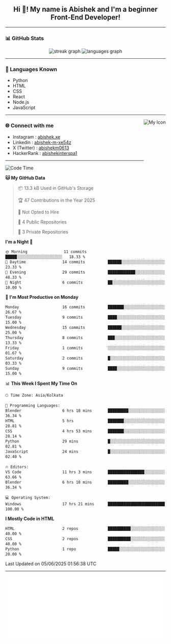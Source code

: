 <h2 align="center">Hi 👋! My name is <b>Abishek</b> and I'm a beginner Front-End Developer!</h2>

---

### 📊 GitHub Stats

<div align="center">
  <img src="https://streak-stats.demolab.com?user=Abishek-Web-Co&locale=en&mode=daily&theme=dracula&hide_border=false&border_radius=5" height="150" alt="streak graph" />
  <img src="https://github-readme-stats.vercel.app/api/top-langs?username=Abishek-Web-Co&locale=en&hide_title=false&layout=compact&card_width=320&langs_count=5&theme=dracula&hide_border=false" height="150" alt="languages graph" />
</div>

---

### 🧠 Languages Known

- Python  
- HTML  
- CSS  
- React  
- Node.js  
- JavaScript  

---

<img align="right" height="150" src="https://abish-file.web.app/assets/favicon.png" alt="My Icon" />

### 🌐 Connect with me

- Instagram   : [abishek.xe](https://www.instagram.com/abishek.xe/)
- Linkedin    : [abishek-m-xe54z](https://www.linkedin.com/in/abishek-m-xe54z/)
- X (Twitter) : [abishekm0613](https://x.com/abishekm0613)
- HackerRank  : [abishekinterspa1](https://www.hackerrank.com/profile/abishekinterspa1)

---

<!--START_SECTION:waka-->
![Code Time](http://img.shields.io/badge/Code%20Time-13%20hrs%2011%20mins-blue)

**🐱 My GitHub Data** 

> 📦 13.3 kB Used in GitHub's Storage 
 > 
> 🏆 47 Contributions in the Year 2025
 > 
> 🚫 Not Opted to Hire
 > 
> 📜 4 Public Repositories 
 > 
> 🔑 3 Private Repositories 
 > 
**I'm a Night 🦉** 

```text
🌞 Morning                11 commits          █████░░░░░░░░░░░░░░░░░░░░   18.33 % 
🌆 Daytime                14 commits          ██████░░░░░░░░░░░░░░░░░░░   23.33 % 
🌃 Evening                29 commits          ████████████░░░░░░░░░░░░░   48.33 % 
🌙 Night                  6 commits           ██░░░░░░░░░░░░░░░░░░░░░░░   10.00 % 
```
📅 **I'm Most Productive on Monday** 

```text
Monday                   16 commits          ███████░░░░░░░░░░░░░░░░░░   26.67 % 
Tuesday                  9 commits           ████░░░░░░░░░░░░░░░░░░░░░   15.00 % 
Wednesday                15 commits          ██████░░░░░░░░░░░░░░░░░░░   25.00 % 
Thursday                 8 commits           ███░░░░░░░░░░░░░░░░░░░░░░   13.33 % 
Friday                   1 commits           ░░░░░░░░░░░░░░░░░░░░░░░░░   01.67 % 
Saturday                 2 commits           █░░░░░░░░░░░░░░░░░░░░░░░░   03.33 % 
Sunday                   9 commits           ████░░░░░░░░░░░░░░░░░░░░░   15.00 % 
```


📊 **This Week I Spent My Time On** 

```text
🕑︎ Time Zone: Asia/Kolkata

💬 Programming Languages: 
Blender                  6 hrs 18 mins       █████████░░░░░░░░░░░░░░░░   36.34 % 
HTML                     5 hrs               ███████░░░░░░░░░░░░░░░░░░   28.81 % 
CSS                      4 hrs 53 mins       ███████░░░░░░░░░░░░░░░░░░   28.14 % 
Python                   29 mins             █░░░░░░░░░░░░░░░░░░░░░░░░   02.81 % 
JavaScript               24 mins             █░░░░░░░░░░░░░░░░░░░░░░░░   02.40 % 

🔥 Editors: 
VS Code                  11 hrs 3 mins       ████████████████░░░░░░░░░   63.66 % 
Blender                  6 hrs 18 mins       █████████░░░░░░░░░░░░░░░░   36.34 % 

💻 Operating System: 
Windows                  17 hrs 21 mins      █████████████████████████   100.00 % 
```

**I Mostly Code in HTML** 

```text
HTML                     2 repos             ██████████░░░░░░░░░░░░░░░   40.00 % 
CSS                      2 repos             ██████████░░░░░░░░░░░░░░░   40.00 % 
Python                   1 repo              █████░░░░░░░░░░░░░░░░░░░░   20.00 % 
```




 Last Updated on 05/06/2025 01:56:38 UTC
<!--END_SECTION:waka-->

---

<div align="center">
  <a href="https://abish-file.web.app/"><img height="200" src="pic.png" alt="Profile Picture" /></a>
</div>

